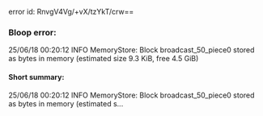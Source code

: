 error id: RnvgV4Vg/+vX/tzYkT/crw==
### Bloop error:

25/06/18 00:20:12 INFO MemoryStore: Block broadcast_50_piece0 stored as bytes in memory (estimated size 9.3 KiB, free 4.5 GiB)
#### Short summary: 

25/06/18 00:20:12 INFO MemoryStore: Block broadcast_50_piece0 stored as bytes in memory (estimated s...